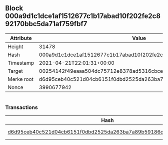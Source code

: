 ## Block 000a9d1c1dce1af1512677c1b17abad10f202fe2c892170bbc5da71af759fbf7

Attribute | Value
--- | ---
Height | 31478
Hash | 000a9d1c1dce1af1512677c1b17abad10f202fe2c892170bbc5da71af759fbf7
Timestamp | 2021-04-21T22:01:31+00:00
Target | 00254142f49eaaa504dc75712e8378ad5316cbcead634704b3734b6271167cc4
Merke root | d6d95ceb40c521d04cb6151f0dbd2525da263ba7a89b59186d7a4c5c21c7227d
Nonce | 3990677942

```

```

### Transactions

Hash | Amount
--- | ---
[d6d95ceb40c521d04cb6151f0dbd2525da263ba7a89b59186d7a4c5c21c7227d](d6d95ceb40c521d04cb6151f0dbd2525da263ba7a89b59186d7a4c5c21c7227d.md) | 10.00000000 SKEPTI 
